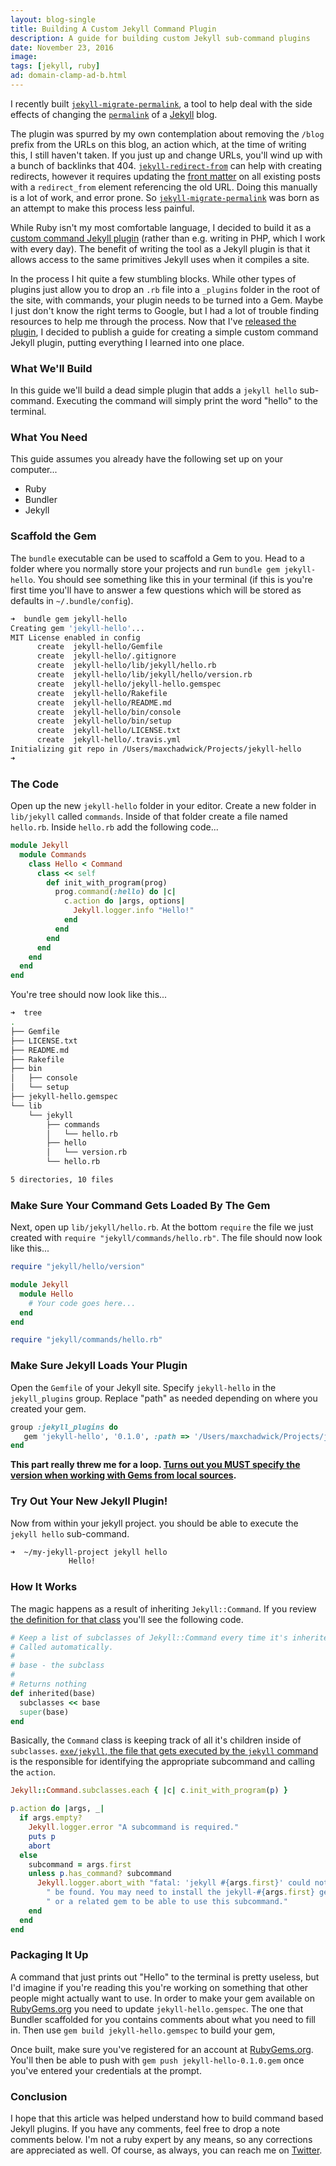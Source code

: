 ```yaml
---
layout: blog-single
title: Building A Custom Jekyll Command Plugin
description: A guide for building custom Jekyll sub-command plugins
date: November 23, 2016
image:
tags: [jekyll, ruby]
ad: domain-clamp-ad-b.html
---
```


I recently built [`jekyll-migrate-permalink`](https://github.com/mpchadwick/jekyll-migrate-permalink), a tool to help deal with the side effects of changing the [`permalink`](https://jekyllrb.com/docs/permalinks/) of a [Jekyll](http://jekyllrb.com/) blog. 

The plugin was spurred by my own contemplation about removing the `/blog` prefix from the URLs on this blog, an action which, at the time of writing this, I still haven't taken. If you just up and change URLs, you'll wind up with a bunch of backlinks that 404. [`jekyll-redirect-from`](https://github.com/jekyll/jekyll-redirect-from) can help with creating redirects, however it requires updating the [front matter](https://jekyllrb.com/docs/frontmatter/) on all existing posts with a `redirect_from` element referencing the old URL. Doing this manually is a lot of work, and error prone. So [`jekyll-migrate-permalink`](https://github.com/mpchadwick/jekyll-migrate-permalink) was born as an attempt to make this process less painful. 

While Ruby isn't my most comfortable language, I decided to build it as a [custom command Jekyll plugin](https://jekyllrb.com/docs/plugins/#commands) (rather than e.g. writing in PHP, which I work with every day). The benefit of writing the tool as a Jekyll plugin is that it allows access to the same primitives Jekyll uses when it compiles a site.  

In the process I hit quite a few stumbling blocks. While other types of plugins just allow you to drop an `.rb` file into a `_plugins` folder in the root of the site, with commands, your plugin needs to be turned into a Gem. Maybe I just don't know the right terms to Google, but I had a lot of trouble finding resources to help me through the process. Now that I've [released the plugin](https://github.com/mpchadwick/jekyll-migrate-permalink), I decided to publish a guide for creating a simple custom command Jekyll plugin, putting everything I learned into one place.

<!-- excerpt_separator -->

### What We'll Build

In this guide we'll build a dead simple plugin that adds a `jekyll hello` sub-command. Executing the command will simply print the word "hello" to the terminal.

### What You Need

This guide assumes you already have the following set up on your computer...

- Ruby
- Bundler
- Jekyll

### Scaffold the Gem

The `bundle` executable can be used to scaffold a Gem to you. Head to a folder where you normally store your projects and run `bundle gem jekyll-hello`. You should see something like this in your terminal (if this is you're first time you'll have to answer a few questions which will be stored as defaults in `~/.bundle/config`).

```bash
➜  bundle gem jekyll-hello
Creating gem 'jekyll-hello'...
MIT License enabled in config
      create  jekyll-hello/Gemfile
      create  jekyll-hello/.gitignore
      create  jekyll-hello/lib/jekyll/hello.rb
      create  jekyll-hello/lib/jekyll/hello/version.rb
      create  jekyll-hello/jekyll-hello.gemspec
      create  jekyll-hello/Rakefile
      create  jekyll-hello/README.md
      create  jekyll-hello/bin/console
      create  jekyll-hello/bin/setup
      create  jekyll-hello/LICENSE.txt
      create  jekyll-hello/.travis.yml
Initializing git repo in /Users/maxchadwick/Projects/jekyll-hello
➜ 
```

### The Code

Open up the new `jekyll-hello` folder in your editor. Create a new folder in `lib/jekyll` called `commands`. Inside of that folder create a file named `hello.rb`. Inside `hello.rb` add the following code...

```ruby
module Jekyll
  module Commands
    class Hello < Command
      class << self
        def init_with_program(prog)
          prog.command(:hello) do |c|
            c.action do |args, options|
              Jekyll.logger.info "Hello!"
            end
          end
        end
      end
    end
  end
end
```

You're tree should now look like this...

```bash
➜  tree
.
├── Gemfile
├── LICENSE.txt
├── README.md
├── Rakefile
├── bin
│   ├── console
│   └── setup
├── jekyll-hello.gemspec
└── lib
    └── jekyll
        ├── commands
        │   └── hello.rb
        ├── hello
        │   └── version.rb
        └── hello.rb

5 directories, 10 files
```

### Make Sure Your Command Gets Loaded By The Gem

Next, open up `lib/jekyll/hello.rb`. At the bottom `require` the file we just created with `require "jekyll/commands/hello.rb"`. The file should now look like this...

```ruby
require "jekyll/hello/version"

module Jekyll
  module Hello
    # Your code goes here...
  end
end

require "jekyll/commands/hello.rb"
```

### Make Sure Jekyll Loads Your Plugin

Open the `Gemfile` of your Jekyll site. Specify `jekyll-hello` in the `jekyll_plugins` group. Replace "path" as needed depending on where you created your gem.

```ruby
group :jekyll_plugins do
   gem 'jekyll-hello', '0.1.0', :path => '/Users/maxchadwick/Projects/jekyll-hello'
end
```

**This part really threw me for a loop. [Turns out you MUST specify the version when working with Gems from local sources](http://stackoverflow.com/questions/5381681/in-rails-3s-bundle-install-of-local-gem-frozen-gem-keep-getting-source-do#answer-12895891).** 

### Try Out Your New Jekyll Plugin!

Now from within your jekyll project. you should be able to execute the `jekyll hello` sub-command.

```bash
➜  ~/my-jekyll-project jekyll hello
             Hello!
```

### How It Works

The magic happens as a result of inheriting `Jekyll::Command`. If you review [the definition for that class](https://github.com/jekyll/jekyll/blob/ce67da0f80058f579630e0adcec538facd8418a8/lib/jekyll/command.rb) you'll see the following code.

```ruby
# Keep a list of subclasses of Jekyll::Command every time it's inherited
# Called automatically.
#
# base - the subclass
#
# Returns nothing
def inherited(base)
  subclasses << base
  super(base)
end
```

Basically, the `Command` class is keeping track of all it's children inside of `subclasses`. [`exe/jekyll`, the file that gets executed by the `jekyll` command](https://github.com/jekyll/jekyll/blob/ce67da0f80058f579630e0adcec538facd8418a8/exe/jekyll) is the responsible for identifying the appropriate subcommand and calling the `action`.

```ruby
Jekyll::Command.subclasses.each { |c| c.init_with_program(p) }

p.action do |args, _|
  if args.empty?
    Jekyll.logger.error "A subcommand is required."
    puts p
    abort
  else
    subcommand = args.first
    unless p.has_command? subcommand
      Jekyll.logger.abort_with "fatal: 'jekyll #{args.first}' could not" \
        " be found. You may need to install the jekyll-#{args.first} gem" \
        " or a related gem to be able to use this subcommand."
    end
  end
end
```

### Packaging It Up

A command that just prints out "Hello" to the terminal is pretty useless, but I'd imagine if you're reading this you're working on something that other people might actually want to use. In order to make your gem available on [RubyGems.org](https://rubygems.org/) you need to update `jekyll-hello.gemspec`. The one that Bundler scaffolded for you contains comments about what you need to fill in. Then use `gem build jekyll-hello.gemspec` to build your gem,

Once built, make sure you've registered for an account at [RubyGems.org](https://rubygems.org/). You'll then be able to push with `gem push jekyll-hello-0.1.0.gem` once you've entered your credentials at the prompt.
### Conclusion

I hope that this article was helped understand how to build command based Jekyll plugins. If you have any comments, feel free to drop a note comments below. I'm not a ruby expert by any means, so any corrections are appreciated as well. Of course, as always, you can reach me on [Twitter](http://twitter.com/maxpchadwick).
